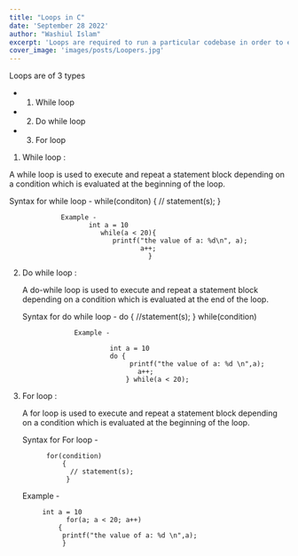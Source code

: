 ```yaml
---
title: "Loops in C"
date: 'September 28 2022'
author: "Washiul Islam"
excerpt: 'Loops are required to run a particular codebase in order to execute a certain task'
cover_image: 'images/posts/Loopers.jpg'
---
```


Loops are of 3 types 
 -  1. While loop
 -  2. Do while loop
 -  3. For loop

        
1. While loop :

 A while loop is used to execute and repeat a statement block depending on 
 a condition which is evaluated at the beginning of the loop.


Syntax for while loop -
                       while(conditon) {
                        // statement(s);
                           }
                                    
                 Example -
                        int a = 10
                           while(a < 20){
                              printf("the value of a: %d\n", a);
                                     a++;
                                       }



2. Do while loop :

    A do-while loop is used to execute and repeat a statement block depending 
    on a condition which is evaluated at the end of the loop.

     Syntax for do while loop -
                               do {
                                    //statement(s);
                                    } while(condition)

                    Example -

                             int a = 10
                             do {
                                  printf("the value of a: %d \n",a);
                                    a++;
                                 } while(a < 20);


3. For loop :

    A for loop is used to execute and repeat a statement block depending 
     on a condition which is evaluated at the beginning of the loop.

    Syntax for For loop -

             for(condition)
                 {
                   // statement(s);
                  }
                     
      Example -

            int a = 10
                  for(a; a < 20; a++)
                {
                 printf("the value of a: %d \n",a);
                 }
